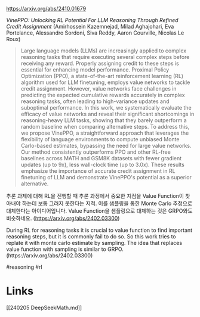 https://arxiv.org/abs/2410.01679

*VinePPO: Unlocking RL Potential For LLM Reasoning Through Refined Credit Assignment* (Amirhossein Kazemnejad, Milad Aghajohari, Eva Portelance, Alessandro Sordoni, Siva Reddy, Aaron Courville, Nicolas Le Roux)

> Large language models (LLMs) are increasingly applied to complex reasoning tasks that require executing several complex steps before receiving any reward. Properly assigning credit to these steps is essential for enhancing model performance. Proximal Policy Optimization (PPO), a state-of-the-art reinforcement learning (RL) algorithm used for LLM finetuning, employs value networks to tackle credit assignment. However, value networks face challenges in predicting the expected cumulative rewards accurately in complex reasoning tasks, often leading to high-variance updates and suboptimal performance. In this work, we systematically evaluate the efficacy of value networks and reveal their significant shortcomings in reasoning-heavy LLM tasks, showing that they barely outperform a random baseline when comparing alternative steps. To address this, we propose VinePPO, a straightforward approach that leverages the flexibility of language environments to compute unbiased Monte Carlo-based estimates, bypassing the need for large value networks. Our method consistently outperforms PPO and other RL-free baselines across MATH and GSM8K datasets with fewer gradient updates (up to 9x), less wall-clock time (up to 3.0x). These results emphasize the importance of accurate credit assignment in RL finetuning of LLM and demonstrate VinePPO's potential as a superior alternative.

추론 과제에 대해 RL을 진행할 때 추론 과정에서 중요한 지점을 Value Function이 찾아내야 하는데 보통 그러지 못한다는 지적. 이를 샘플링을 통한 Monte Carlo 추정으로 대체한다는 아이디어입니다. Value Function을 샘플링으로 대체하는 것은 GRPO와도 비슷하네요. (https://arxiv.org/abs/2402.03300)

<english>
During RL for reasoning tasks it is crucial to value function to find important reasoning steps, but it is commonly fail to do so. So this work tries to replate it with monte carlo estimate by sampling. The idea that replaces value function with sampling is similar to GRPO. (https://arxiv.org/abs/2402.03300)
</english>

#reasoning #rl

# Links

[[240205 DeepSeekMath.md]]